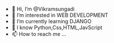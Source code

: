 - 👋 Hi, I’m @Vikramsungadi
- 👀 I’m interested in WEB DEVELOPMENT
- 🌱 I’m currently learning DJANGO
- 💞️ I know Python,Css,HTML,JavScript
- 📫 How to reach me ...

<!---
Vikramsungadi/Vikramsungadi is a ✨ special ✨ repository because its `README.md` (this file) appears on your GitHub profile.
You can click the Preview link to take a look at your changes.
--->
